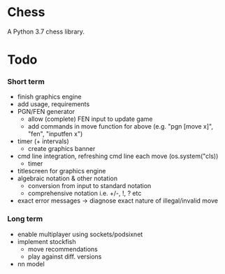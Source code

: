 # Chess
A Python 3.7 chess library.

# Todo
### Short term
- finish graphics engine
- add usage, requirements
- PGN/FEN generator
  - allow (complete) FEN input to update game
  - add commands in move function for above (e.g. "pgn [move x]", "fen", "inputfen x")
- timer (+ intervals)
  - create graphics banner
- cmd line integration, refreshing cmd line each move (os.system("cls))
  - timer
- titlescreen for graphics engine
- algebraic notation & other notation
  - conversion from input to standard notation
  - comprehensive notation i.e. +/-, !, ? etc
- exact error messages -> diagnose exact nature of illegal/invalid move

### Long term
- enable multiplayer using sockets/podsixnet
- implement stockfish
  - move recommendations
  - play against diff. versions
- nn model
